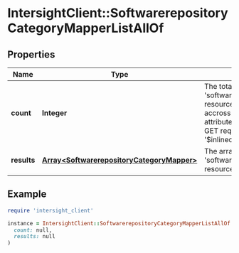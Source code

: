 # IntersightClient::SoftwarerepositoryCategoryMapperListAllOf

## Properties

| Name | Type | Description | Notes |
| ---- | ---- | ----------- | ----- |
| **count** | **Integer** | The total number of &#39;softwarerepository.CategoryMapper&#39; resources matching the request, accross all pages. The &#39;Count&#39; attribute is included when the HTTP GET request includes the &#39;$inlinecount&#39; parameter. | [optional] |
| **results** | [**Array&lt;SoftwarerepositoryCategoryMapper&gt;**](SoftwarerepositoryCategoryMapper.md) | The array of &#39;softwarerepository.CategoryMapper&#39; resources matching the request. | [optional] |

## Example

```ruby
require 'intersight_client'

instance = IntersightClient::SoftwarerepositoryCategoryMapperListAllOf.new(
  count: null,
  results: null
)
```

